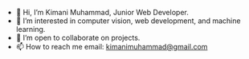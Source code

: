 - 👋 Hi, I’m Kimani Muhammad, Junior Web Developer.
- 👀 I’m interested in computer vision, web development, and machine learning.
- 💞️ I’m open to collaborate on projects.
- 📫 How to reach me email: kimanimuhammad@gmail.com

<!---
agent-kdubb/agent-kdubb is a ✨ special ✨ repository because its `README.md` (this file) appears on your GitHub profile.
You can click the Preview link to take a look at your changes.
--->
